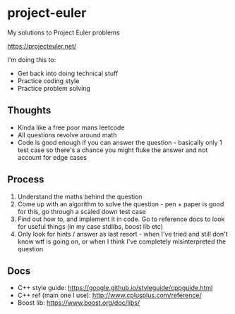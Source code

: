 # project-euler

My solutions to Project Euler problems

https://projecteuler.net/

I'm doing this to:
- Get back into doing technical stuff
- Practice coding style
- Practice problem solving

## Thoughts
- Kinda like a free poor mans leetcode
- All questions revolve around math
- Code is good enough if you can answer the question - basically only 1 test case so there's a chance you might fluke the answer and not account for edge cases

## Process
1. Understand the maths behind the question
2. Come up with an algorithm to solve the question - pen + paper is good for this, go through a scaled down test case
3. Find out how to, and implement it in code. Go to reference docs to look for useful things (in my case stdlibs, boost lib etc)
4. Only look for hints / answer as last resort - when I've tried and still don't know wtf is going on, or when I think I've completely misinterpreted the question 

## Docs
- C++ style guide: https://google.github.io/styleguide/cppguide.html
- C++ ref (main one I use): http://www.cplusplus.com/reference/
- Boost lib: https://www.boost.org/doc/libs/